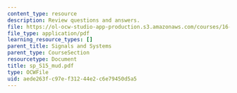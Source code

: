 ```yaml
---
content_type: resource
description: Review questions and answers.
file: https://ol-ocw-studio-app-production.s3.amazonaws.com/courses/16-01-unified-engineering-i-ii-iii-iv-fall-2005-spring-2006/aede263fc97ef31244e2c6e79450d5a5_sp_S15_mud.pdf
file_type: application/pdf
learning_resource_types: []
parent_title: Signals and Systems
parent_type: CourseSection
resourcetype: Document
title: sp_S15_mud.pdf
type: OCWFile
uid: aede263f-c97e-f312-44e2-c6e79450d5a5
---
```

